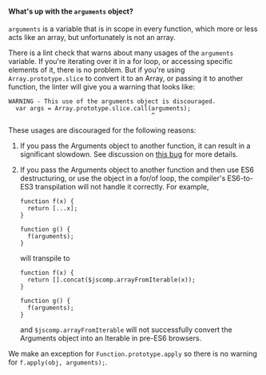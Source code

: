 #### What's up with the `arguments` object?

`arguments` is a variable that is in scope in every function, which
more or less acts like an array, but unfortunately is not an array.

There is a lint check that warns about many usages of the `arguments` variable.
If you're iterating over it in a for loop, or accessing specific elements of it,
there is no problem. But if you're using `Array.prototype.slice` to convert it
to an Array, or passing it to another function, the linter will give you a
warning that looks like:

    WARNING - This use of the arguments object is discouraged.
      var args = Array.prototype.slice.call(arguments);
                                            ^

These usages are discouraged for the following reasons:

1. If you pass the Arguments object to another function, it can result in a
   significant slowdown. See discussion on [this bug](https://github.com/google/closure-compiler/issues/1015)
   for more details.
1. If you pass the Arguments object to another function and then use ES6
   destructuring, or use the object in a for/of loop, the compiler's ES6-to-ES3
   transpilation will not handle it correctly. For example,

   ```
   function f(x) {
     return [...x];
   }

   function g() {
     f(arguments);
   }
   ```

   will transpile to

   ```
   function f(x) {
     return [].concat($jscomp.arrayFromIterable(x));
   }

   function g() {
     f(arguments);
   }
   ```

   and `$jscomp.arrayFromIterable` will not successfully convert the Arguments
   object into an Iterable in pre-ES6 browsers.

We make an exception for `Function.prototype.apply` so there is no warning for
`f.apply(obj, arguments);`.
